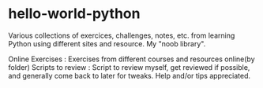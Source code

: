 # hello-world-python
Various collections of exercices, challenges, notes, etc. from learning Python using different sites and resource. My "noob library".

Online Exercises : 
    Exercises from different courses and resources online(by folder)
Scripts to review :
    Script to review myself, get reviewed if possible, and generally come back to later for tweaks. Help and/or tips appreciated.
